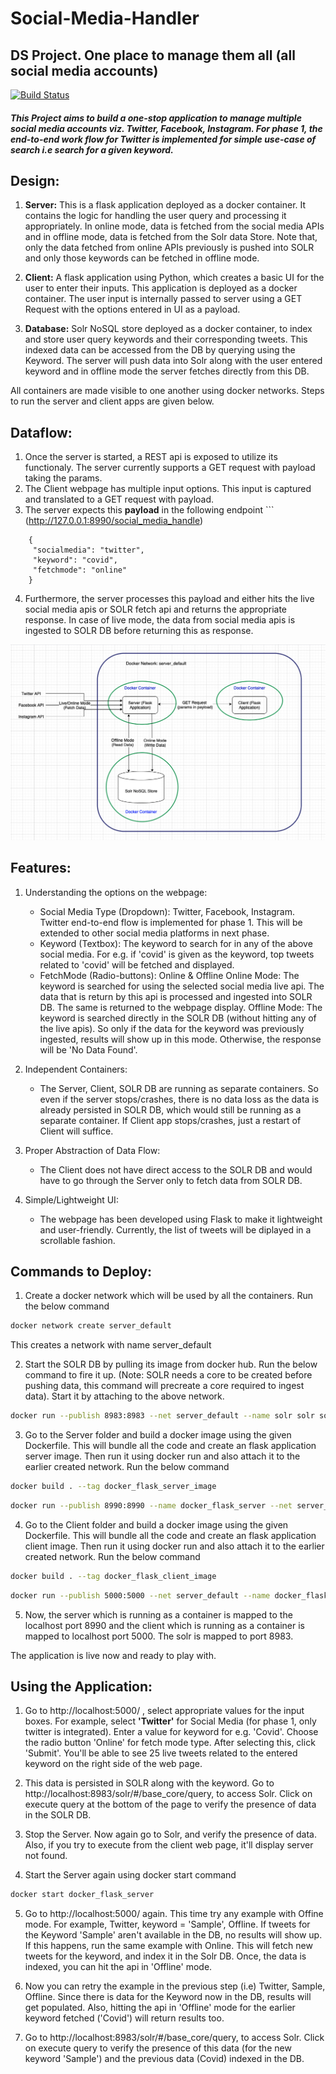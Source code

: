 # Social-Media-Handler
## DS Project. One place to manage them all (all social media accounts)

[![Build Status](https://travis-ci.org/joemccann/dillinger.svg?branch=master)](https://travis-ci.org/joemccann/dillinger)

##### This Project aims to build a one-stop application to manage multiple social media accounts viz. Twitter, Facebook, Instagram. For phase 1, the end-to-end work flow for Twitter is implemented for simple use-case of search i.e search for a given keyword.

## **Design:**

 1. **Server:** This is a flask application deployed as a docker container. It contains the logic for handling the user query and processing it appropriately. In online mode, data is fetched from the social media APIs and in offline mode, data is fetched from the Solr data Store. Note that, only the data fetched from online APIs previously is pushed into SOLR and only those keywords can be fetched in offline mode.

 2. **Client:** A flask application using Python, which creates a basic UI for the user to enter their inputs. This application is deployed as a docker container. The user input is internally passed to server using a GET Request with the options entered in UI as a payload.

 3. **Database:** Solr NoSQL store deployed as a docker container, to index and store user query keywords and their corresponding tweets. This indexed data can be accessed from the DB by querying using the Keyword. The server will push data into Solr along with the user entered keyword and in offline mode the server fetches directly from this DB.

All containers are made visible to one another using docker networks. Steps to run the server and client apps are given below.


## **Dataflow:**

1. Once the server is started, a REST api is exposed to utilize its functionaly. The server currently supports a GET request with payload taking the params.
2. The Client webpage has multiple input options. This input is captured and translated to a GET request with payload. 
3. The server expects this **payload** in the following endpoint ``` (http://127.0.0.1:8990/social_media_handle)
```
    {
     "socialmedia": "twitter",
     "keyword": "covid",
     "fetchmode": "online"
    }
```
4. Furthermore, the server processes this payload and either hits the live social media apis or SOLR fetch api and returns the appropriate response. In case of live mode, the data from social media apis is ingested to SOLR DB before returning this as response.


![DS Architecture](https://github.com/vishwas-n/Social-Media-Handler/blob/main/DS%20Architecture.png)

## **Features:**

1. Understanding the options on the webpage:
     - Social Media Type (Dropdown): Twitter, Facebook, Instagram. Twitter end-to-end flow is implemented for phase 1. This will be extended to other social media platforms in next phase.
     - Keyword (Textbox): The keyword to search for in any of the above social media. For e.g. if 'covid' is given as the keyword, top tweets related to 'covid' will be fetched and displayed.
     - FetchMode (Radio-buttons): Online & Offline
           Online Mode: The keyword is searched for using the selected social media live api. The data that is return by this api is processed and ingested into SOLR DB. The same is returned to the webpage display.
           Offline Mode: The keyword is searched directly in the SOLR DB (without hitting any of the live apis). So only if the data for the keyword was previously ingested, results will show up in this mode. Otherwise, the response will be 'No Data Found'.
       
2. Independent Containers:
     - The Server, Client, SOLR DB are running as separate containers. So even if the server stops/crashes, there is no data loss as the data is already persisted in SOLR DB, which would still be running as a separate container. If Client app stops/crashes, just a restart of Client will suffice.

3. Proper Abstraction of Data Flow:
     - The Client does not have direct access to the SOLR DB and would have to go through the Server only to fetch data from SOLR DB.

4. Simple/Lightweight UI:
     - The webpage has been developed using Flask to make it lightweight and user-friendly. Currently, the list of tweets will be diplayed in a scrollable fashion.


## **Commands to Deploy:**

1) Create a docker network which will be used by all the containers. Run the below command 
```sh
docker network create server_default
```
   This creates a network with name server_default
   
   
2) Start the SOLR DB by pulling its image from docker hub. Run the below command to fire it up. (Note: SOLR needs a core to be created before pushing data, this command will precreate a core required to ingest data). Start it by attaching to the above network.
```sh
docker run --publish 8983:8983 --net server_default --name solr solr solr-precreate base_core
```

3) Go to the Server folder and build a docker image using the given Dockerfile. This will bundle all the code and create an flask application server image. Then run it using docker run and also attach it to the earlier created network. Run the below command
```sh
docker build . --tag docker_flask_server_image
```
```sh
docker run --publish 8990:8990 --name docker_flask_server --net server_default docker_flask_server_image
```

4) Go to the Client folder and build a docker image using the given Dockerfile. This will bundle all the code and create an flask application client image. Then run it using docker run and also attach it to the earlier created network. Run the below command
```sh
docker build . --tag docker_flask_client_image
```
```sh
docker run --publish 5000:5000 --net server_default --name docker_flask_client docker_flask_client_image
```

5) Now, the server which is running as a container is mapped to the localhost port 8990 and the client which is running as a container is mapped to localhost port 5000. The solr is mapped to port 8983. 

The application is live now and ready to play with.



## **Using the Application:**

1) Go to http://localhost:5000/ , select appropriate values for the input boxes. For example, select **'Twitter'** for Social Media (for phase 1, only twitter is integrated). Enter a value for keyword for e.g. 'Covid'. Choose the radio button 'Online' for fetch mode type. After selecting this, click 'Submit'. You'll be able to see 25 live tweets related to the entered keyword on the right side of the web page.

2) This data is persisted in SOLR along with the keyword. Go to http://localhost:8983/solr/#/base_core/query, to access Solr. Click on execute query at the bottom of the page to verify the presence of data in the SOLR DB.

3) Stop the Server. Now again go to Solr, and verify the presence of data. Also, if you try to execute from the client web page, it'll display server not found.

4) Start the Server again using docker start command
```sh
docker start docker_flask_server
```

5) Go to http://localhost:5000/ again. This time try any example with Offine mode. For example, Twitter, keyword = 'Sample', Offline. If tweets for the Keyword 'Sample' aren't available in the DB, no results will show up. If this happens, run the same example with Online. This will fetch new tweets for the keyword, and index it in the Solr DB. Once, the data is indexed, you can hit the api in 'Offline' mode. 

6) Now you can retry the example in the previous step (i.e) Twitter, Sample, Offline. Since there is data for the Keyword now in the DB, results will get populated. Also, hitting the api in 'Offline' mode for the earlier keyword fetched ('Covid') will return results too.
 
7) Go to http://localhost:8983/solr/#/base_core/query, to access Solr. Click on execute query to verify the presence of this data (for the new keyword 'Sample') and the previous data (Covid) indexed in the DB.

